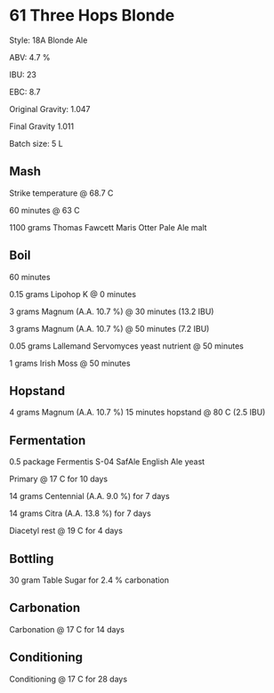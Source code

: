 # 61 Three Hops Blonde

Style: 18A Blonde Ale

ABV: 4.7 %

IBU: 23

EBC: 8.7

Original Gravity: 1.047

Final Gravity 1.011

Batch size: 5 L

## Mash

Strike temperature @ 68.7 C

60 minutes @ 63 C

1100 grams Thomas Fawcett Maris Otter Pale Ale malt

## Boil

60 minutes

0.15 grams Lipohop K @ 0 minutes

3 grams Magnum (A.A. 10.7 %) @ 30 minutes (13.2 IBU)

3 grams Magnum (A.A. 10.7 %) @ 50 minutes (7.2 IBU)

0.05 grams Lallemand Servomyces yeast nutrient @ 50 minutes

1 grams Irish Moss @ 50 minutes

## Hopstand

4 grams Magnum (A.A. 10.7 %) 15 minutes hopstand @ 80 C (2.5 IBU)

## Fermentation

0.5 package Fermentis S-04 SafAle English Ale yeast

Primary @ 17 C for 10 days

14 grams Centennial (A.A. 9.0 %) for 7 days

14 grams Citra (A.A. 13.8 %) for 7 days

Diacetyl rest @ 19 C for 4 days

## Bottling

30 gram Table Sugar for 2.4 % carbonation

## Carbonation

Carbonation @ 17 C for 14 days

## Conditioning

Conditioning @ 17 C for 28 days
